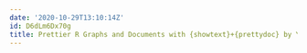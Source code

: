 ```yaml
---
date: '2020-10-29T13:10:14Z'
id: D6dLm6Dx70g
title: Prettier R Graphs and Documents with {showtext}+{prettydoc} by Yixuan Qiu (10/28/2020)
---
```

